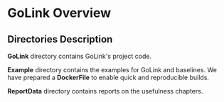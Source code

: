 # GoLink Overview

## Directories Description

**GoLink** directory contains GoLink's project code.

**Example** directory contains the examples for GoLink and baselines.
We have prepared a **DockerFile** to enable quick and reproducible builds.

**ReportData** directory contains reports on the usefulness chapters.
